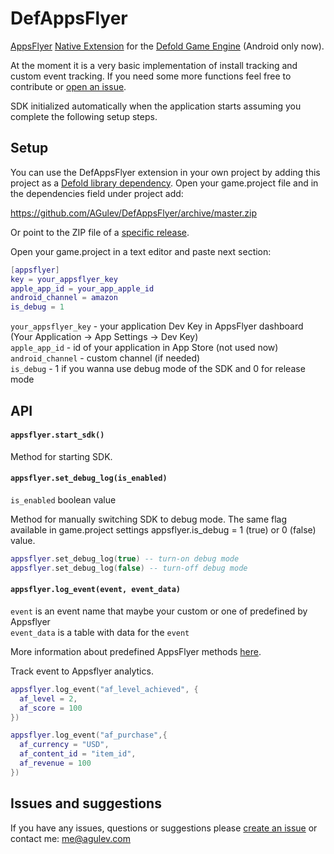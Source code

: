 # DefAppsFlyer

[AppsFlyer](https://appsflyer.com) [Native Extension](https://www.defold.com/manuals/extensions/) for the [Defold Game Engine](https://www.defold.com) (Android only now).

At the moment it is a very basic implementation of install tracking and custom event tracking. If you need some more functions feel free to contribute or [open an issue](https://github.com/AGulev/DefAppsFlyer/issues).

SDK initialized automatically when the application starts assuming you complete the following setup steps.

## Setup

You can use the DefAppsFlyer extension in your own project by adding this project as a [Defold library dependency](https://www.defold.com/manuals/libraries/). Open your game.project file and in the dependencies field under project add:

https://github.com/AGulev/DefAppsFlyer/archive/master.zip

Or point to the ZIP file of a [specific release](https://github.com/AGulev/DefAppsFlyer/releases).

Open your game.project in a text editor and paste next section:

```lua
[appsflyer]
key = your_appsflyer_key
apple_app_id = your_app_apple_id
android_channel = amazon
is_debug = 1
```
`your_appsflyer_key` - your application Dev Key in AppsFlyer dashboard (Your Application -> App Settings -> Dev Key)  
`apple_app_id` - id of your application in App Store (not used now)  
`android_channel` - custom channel (if needed)  
`is_debug` - 1 if you wanna use debug mode of the SDK and 0 for release mode  

## API

#### `appsflyer.start_sdk()`

Method for starting SDK.

#### `appsflyer.set_debug_log(is_enabled)`

`is_enabled` boolean value

Method for manually switching SDK to debug mode. The same flag available in game.project settings appsflyer.is_debug = 1 (true) or 0 (false) value.

```lua
appsflyer.set_debug_log(true) -- turn-on debug mode
appsflyer.set_debug_log(false) -- turn-off debug mode
```

#### `appsflyer.log_event(event, event_data)`

`event` is an event name that maybe your custom or one of predefined by Appsflyer  
`event_data` is a table with data for the `event`  

More information about predefined AppsFlyer methods [here](https://support.appsflyer.com/hc/en-us/articles/115005544169-Rich-In-App-Events-Android-and-iOS#Event-Types).

Track event to Appsflyer analytics.

```lua
appsflyer.log_event("af_level_achieved", {
  af_level = 2,
  af_score = 100
})

appsflyer.log_event("af_purchase",{
  af_currency = "USD",
  af_content_id = "item_id",
  af_revenue = 100
})
```

## Issues and suggestions

If you have any issues, questions or suggestions please [create an issue](https://github.com/AGulev/DefAppsFlyer/issues) or contact me: me@agulev.com

